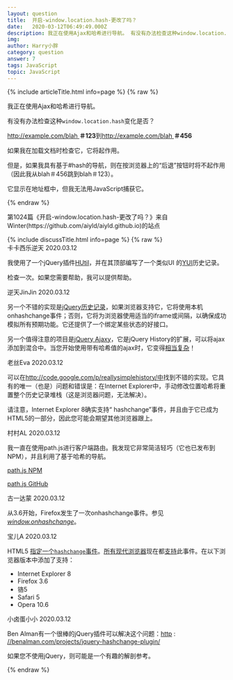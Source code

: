 ```yaml
---
layout: question
title:  开启-window.location.hash-更改了吗？
date:   2020-03-12T06:49:49.000Z
description: 我正在使用Ajax和哈希进行导航。 有没有办法检查这种window.location.hash变化是否？http //example.com/bl...
img: 
author: Harry小胖
category: question
answer: 7
tags: JavaScript
topic: JavaScript
---
```

<div class="article-root">
  <div class="article">
    {% include articleTitle.html info=page %}
    {% raw %}
    <div class="article-content"><p><font style="vertical-align: inherit;"><font style="vertical-align: inherit;">我正在使用Ajax和哈希进行导航。 </font></font></p>

<p><font style="vertical-align: inherit;"><font style="vertical-align: inherit;">有没有办法检查这种</font></font><code>window.location.hash</code><font style="vertical-align: inherit;"><font style="vertical-align: inherit;">变化</font><font style="vertical-align: inherit;">是否</font><font style="vertical-align: inherit;">？</font></font></p>

<p><a href="http://example.com/blah" rel="noreferrer"><font style="vertical-align: inherit;"><font style="vertical-align: inherit;">http://example.com/blah </font></font></a><strong><font style="vertical-align: inherit;"><font style="vertical-align: inherit;">＃123</font></font></strong><font style="vertical-align: inherit;"><font style="vertical-align: inherit;">到</font></font><a href="http://example.com/blah" rel="noreferrer"><font style="vertical-align: inherit;"><font style="vertical-align: inherit;">http://example.com/blah </font></font></a><strong><font style="vertical-align: inherit;"><font style="vertical-align: inherit;">＃456</font></font></strong></p>

<p><font style="vertical-align: inherit;"><font style="vertical-align: inherit;">如果我在加载文档时检查它，它将起作用。</font></font></p>

<p><font style="vertical-align: inherit;"><font style="vertical-align: inherit;">但是，如果我具有基于#hash的导航，则在按浏览器上的“后退”按钮时将不起作用（因此我从blah＃456跳到blah＃123）。 </font></font></p>

<p><font style="vertical-align: inherit;"><font style="vertical-align: inherit;">它显示在地址框中，但我无法用JavaScript捕获它。</font></font></p></div>
    {% endraw %}
  </div>
  <p class="winter_mark">第1024篇《开启-window.location.hash-更改了吗？》来自Winter(https://github.com/aiyld/aiyld.github.io)的站点</p>
  <div class="discuss-wrapper">
    {% include discussTitle.html info=page %}
    {% raw %}
    <div class="discuss-item">
        <div class="discuss-parent">
          <div class="discuss-meta">
            <span class="discuss-user">卡卡西乐逆天</span>
            <span class="discuss-time">2020.03.12</span>
          </div>
          <div class="discuss-comment"><p><font style="vertical-align: inherit;"><font style="vertical-align: inherit;">我使用了一个jQuery插件</font></font><a href="http://jstalkies.blogspot.com/2009/10/history-utility.html" rel="nofollow noreferrer"><font style="vertical-align: inherit;"><font style="vertical-align: inherit;">HUtil</font></font></a><font style="vertical-align: inherit;"><font style="vertical-align: inherit;">，并</font><font style="vertical-align: inherit;">在其顶部</font><font style="vertical-align: inherit;">编写了一个</font><font style="vertical-align: inherit;">类似UI </font><font style="vertical-align: inherit;">的</font></font><a href="http://en.wikipedia.org/wiki/Yahoo!_UI_Library" rel="nofollow noreferrer"><font style="vertical-align: inherit;"><font style="vertical-align: inherit;">YUI</font></font></a><font style="vertical-align: inherit;"><font style="vertical-align: inherit;">历史记录。</font></font></p>

<p><font style="vertical-align: inherit;"><font style="vertical-align: inherit;">检查一次。</font><font style="vertical-align: inherit;">如果您需要帮助，我可以提供帮助。</font></font></p></div>
        </div></div><div class="discuss-item">
        <div class="discuss-parent">
          <div class="discuss-meta">
            <span class="discuss-user">逆天JinJin</span>
            <span class="discuss-time">2020.03.12</span>
          </div>
          <div class="discuss-comment"><p><font style="vertical-align: inherit;"><font style="vertical-align: inherit;">另一个不错的实现是</font></font><a href="http://www.balupton.com/projects/jquery-history" rel="nofollow noreferrer"><font style="vertical-align: inherit;"><font style="vertical-align: inherit;">jQuery历史记录</font></font></a><font style="vertical-align: inherit;"><font style="vertical-align: inherit;">，如果浏览器支持它，它将使用本机onhashchange事件；否则，它将为浏览器使用适当的iframe或间隔，以确保成功模拟所有预期功能。</font><font style="vertical-align: inherit;">它还提供了一个绑定某些状态的好接口。</font></font></p>

<p><font style="vertical-align: inherit;"><font style="vertical-align: inherit;">另一个值得注意的项目是</font></font><a href="http://www.balupton.com/projects/jquery-ajaxy" rel="nofollow noreferrer"><font style="vertical-align: inherit;"><font style="vertical-align: inherit;">jQuery Ajaxy</font></font></a><font style="vertical-align: inherit;"><font style="vertical-align: inherit;">，它是jQuery History的扩展，可以将ajax添加到混合中。</font><font style="vertical-align: inherit;">当您开始使用带有哈希值的ajax时，它变得</font></font><a href="https://stackoverflow.com/questions/3205900/how-to-show-ajax-requests-in-url/3276206#3276206"><font style="vertical-align: inherit;"><font style="vertical-align: inherit;">相当复杂</font></font></a><font style="vertical-align: inherit;"><font style="vertical-align: inherit;">！</font></font></p></div>
        </div></div><div class="discuss-item">
        <div class="discuss-parent">
          <div class="discuss-meta">
            <span class="discuss-user">老丝Eva</span>
            <span class="discuss-time">2020.03.12</span>
          </div>
          <div class="discuss-comment"><p><font style="vertical-align: inherit;"><font style="vertical-align: inherit;">可以在</font></font><a href="http://code.google.com/p/reallysimplehistory/" rel="nofollow noreferrer"><font style="vertical-align: inherit;"><font style="vertical-align: inherit;">http://code.google.com/p/reallysimplehistory/中</font></font></a><font style="vertical-align: inherit;"><font style="vertical-align: inherit;">找到不错的实现</font><font style="vertical-align: inherit;">。</font><font style="vertical-align: inherit;">它具有的唯一（也是）问题和错误是：在Internet Explorer中，手动修改位置哈希将重置整个历史记录堆栈（这是浏览器问题，无法解决）。</font></font></p>

<p><font style="vertical-align: inherit;"><font style="vertical-align: inherit;">请注意，Internet Explorer 8确实支持“ hashchange”事件，并且由于它已成为HTML5的一部分，因此您可能会期望其他浏览器跟上。</font></font></p></div>
        </div></div><div class="discuss-item">
        <div class="discuss-parent">
          <div class="discuss-meta">
            <span class="discuss-user">村村AL</span>
            <span class="discuss-time">2020.03.12</span>
          </div>
          <div class="discuss-comment"><p><font style="vertical-align: inherit;"><font style="vertical-align: inherit;">我一直在使用path.js进行客户端路由。</font><font style="vertical-align: inherit;">我发现它非常简洁轻巧（它也已发布到NPM），并且利用了基于哈希的导航。</font></font></p>

<p><a href="https://www.npmjs.com/package/pathjs" rel="nofollow" title="path.js npm"><font style="vertical-align: inherit;"><font style="vertical-align: inherit;">path.js NPM</font></font></a></p>

<p><a href="https://github.com/mtrpcic/pathjs" rel="nofollow" title="path.js GitHub"><font style="vertical-align: inherit;"><font style="vertical-align: inherit;">path.js GitHub</font></font></a></p></div>
        </div></div><div class="discuss-item">
        <div class="discuss-parent">
          <div class="discuss-meta">
            <span class="discuss-user">古一达蒙</span>
            <span class="discuss-time">2020.03.12</span>
          </div>
          <div class="discuss-comment"><p><font style="vertical-align: inherit;"><font style="vertical-align: inherit;">从3.6开始，Firefox发生了一次onhashchange事件。</font><font style="vertical-align: inherit;">参见</font></font><em><a href="https://developer.mozilla.org/en/DOM/window.onhashchange" rel="noreferrer"><font style="vertical-align: inherit;"><font style="vertical-align: inherit;">window.onhashchange</font></font></a></em><font style="vertical-align: inherit;"><font style="vertical-align: inherit;">。</font></font></p></div>
        </div></div><div class="discuss-item">
        <div class="discuss-parent">
          <div class="discuss-meta">
            <span class="discuss-user">宝儿A</span>
            <span class="discuss-time">2020.03.12</span>
          </div>
          <div class="discuss-comment"><p><font style="vertical-align: inherit;"><font style="vertical-align: inherit;">HTML5 </font></font><a href="http://www.whatwg.org/specs/web-apps/current-work/multipage/history.html#history-traversal" rel="noreferrer"><font style="vertical-align: inherit;"><font style="vertical-align: inherit;">指定一个</font></font><code>hashchange</code><font style="vertical-align: inherit;"><font style="vertical-align: inherit;">事件</font></font></a><font style="vertical-align: inherit;"><font style="vertical-align: inherit;">。</font></font><a href="http://caniuse.com/hashchange" rel="noreferrer"><font style="vertical-align: inherit;"><font style="vertical-align: inherit;">所有现代浏览器</font></font></a><font style="vertical-align: inherit;"><font style="vertical-align: inherit;">现在都</font><a href="http://caniuse.com/hashchange" rel="noreferrer"><font style="vertical-align: inherit;">支持</font></a><font style="vertical-align: inherit;">此事件</font><font style="vertical-align: inherit;">。</font><font style="vertical-align: inherit;">在以下浏览器版本中添加了支持：</font></font></p>

<ul>
<li><font style="vertical-align: inherit;"><font style="vertical-align: inherit;">Internet Explorer 8</font></font></li>
<li><font style="vertical-align: inherit;"><font style="vertical-align: inherit;">Firefox 3.6</font></font></li>
<li><font style="vertical-align: inherit;"><font style="vertical-align: inherit;">铬5</font></font></li>
<li><font style="vertical-align: inherit;"><font style="vertical-align: inherit;">Safari 5</font></font></li>
<li><font style="vertical-align: inherit;"><font style="vertical-align: inherit;">Opera 10.6</font></font></li>
</ul></div>
        </div></div><div class="discuss-item">
        <div class="discuss-parent">
          <div class="discuss-meta">
            <span class="discuss-user">小卤蛋小小</span>
            <span class="discuss-time">2020.03.12</span>
          </div>
          <div class="discuss-comment"><p><font style="vertical-align: inherit;"><font style="vertical-align: inherit;">Ben Alman有一个很棒的jQuery插件可以解决这个问题：</font><a href="http://benalman.com/projects/jquery-hashchange-plugin/" rel="noreferrer"><font style="vertical-align: inherit;">http</font></a><font style="vertical-align: inherit;"> : </font></font><a href="http://benalman.com/projects/jquery-hashchange-plugin/" rel="noreferrer"><font style="vertical-align: inherit;"><font style="vertical-align: inherit;">//benalman.com/projects/jquery-hashchange-plugin/</font></font></a></p>

<p><font style="vertical-align: inherit;"><font style="vertical-align: inherit;">如果您不使用jQuery，则可能是一个有趣的解剖参考。 </font></font></p></div>
        </div></div>
    {% endraw %}
  </div>
<div>
